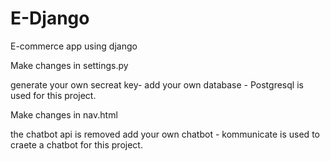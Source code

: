 # E-Django
E-commerce app using django

Make changes in settings.py

generate your own secreat key-
add your own database - Postgresql is used for this project.


Make changes in nav.html

the chatbot api is removed 
add your own chatbot - kommunicate is used to craete a chatbot for this project.
